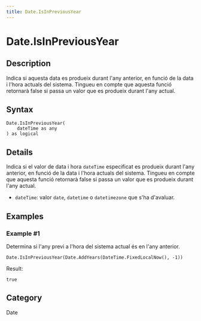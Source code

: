 ```yaml
---
title: Date.IsInPreviousYear
---
```


# Date.IsInPreviousYear


## Description

Indica si aquesta data es produeix durant l&#39;any anterior, en funció de la data i l&#39;hora actuals del sistema. Tingueu en compte que aquesta funció retornarà false si passa un valor que es produeix durant l&#39;any actual.


## Syntax

```powerquery
Date.IsInPreviousYear(
    dateTime as any
) as logical
```


## Details

Indica si el valor de data i hora <code>dateTime</code> especificat es produeix durant l'any anterior, en funció de la data i l'hora actuals del sistema. Tingueu en compte que aquesta funció retornarà false si passa un valor que es produeix durant l'any actual.      <ul>      <li><code>dateTime</code>: valor <code>date</code>, <code>datetime</code> o <code>datetimezone</code> que s'ha d'avaluar.</li>      </ul>


## Examples

### Example #1 
Determina si l&#39;any previ a l&#39;hora del sistema actual és en l&#39;any anterior.
```powerquery
Date.IsInPreviousYear(Date.AddYears(DateTime.FixedLocalNow(), -1))
```

Result: 
```powerquery
true
```




## Category
Date
